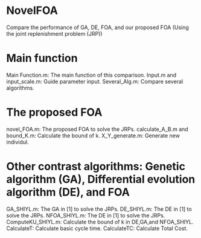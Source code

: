 # NovelFOA
Compare the performance of GA, DE, FOA, and our proposed FOA (Using the joint replenishment problem (JRP))

# Main function
Main Function.m: The main function of this comparison.
Input.m and input_scale.m: Guide parameter input.
Several_Alg.m: Compare several algorithms.

# The proposed FOA 
novel_FOA.m: The proposed FOA to solve the JRPs.
calculate_A_B.m and bound_K.m: Calculate the bound of k.
X_Y_generate.m: Generate new individul.

# Other contrast algorithms: Genetic algorithm (GA), Differential evolution algorithm (DE), and FOA 
GA_SHIYL.m: The GA in [1] to solve the JRPs.
DE_SHIYL.m: The DE in [1] to solve the JRPs.
NFOA_SHIYL.m: The DE in [1] to solve the JRPs.
ComputeKU_SHIYL.m: Calculate the bound of k in DE,GA,and NFOA_SHIYL.
CalculateT: Calculate basic cycle time.
CalculateTC: Calculate Total Cost.
